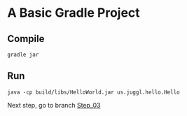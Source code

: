 # A Basic Gradle Project

## Compile
```
gradle jar
```

## Run
```
java -cp build/libs/HelloWorld.jar us.juggl.hello.Hello
```

Next step, go to branch [Step_03](https://github.com/JUGGL/Hello/tree/Step_03)

